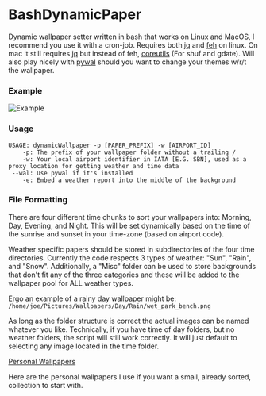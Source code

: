 # BashDynamicPaper
Dynamic wallpaper setter written in bash that works on Linux and MacOS, I recommend you use it with a cron-job.
Requires both [jq](https://stedolan.github.io/jq/) and [feh](https://feh.finalrewind.org/)
on linux. On mac it still requires [jq](https://stedolan.github.io/jq/) but instead of feh,
[coreutils](https://formulae.brew.sh/formula/coreutils) (For shuf and gdate). Will
also play nicely with [pywal](https://github.com/dylanaraps/pywal) should you want
 to change your themes w/r/t the wallpaper.

### Example

![Example](./example.gif)

### Usage
```
USAGE: dynamicWallpaper -p [PAPER_PREFIX] -w [AIRPORT_ID]
    -p: The prefix of your wallpaper folder without a trailing /
    -w: Your local airport identifier in IATA [E.G. SBN], used as a proxy location for getting weather and time data
 --wal: Use pywal if it's installed
    -e: Embed a weather report into the middle of the background
```

### File Formatting
There are four different time chunks to sort your wallpapers into: Morning,
Day, Evening, and Night. This will be set dynamically based on the time of
the sunrise and sunset in your time-zone (based on airport code).

Weather specific papers should be stored in subdirectories of the four time
directories. Currently the code respects 3 types of weather: "Sun", "Rain",
and "Snow". Additionally, a "Misc" folder can be used to store backgrounds that
don't fit any of the three categories and these will be added to the wallpaper
pool for ALL weather types.

Ergo an example of a rainy day wallpaper might be:
`/home/joe/Pictures/Wallpapers/Day/Rain/wet_park_bench.png`

As long as the folder structure is correct the actual images can be named whatever
you like. Technically, if you have time of day folders, but no weather folders,
the script will still work correctly. It will just default to selecting any image
located in the time folder.

[Personal Wallpapers](https://www.dropbox.com/sh/nlgpsqia9mpxwqj/AACw_yVfhz_0K8jzVi44vkFja?dl=0)

Here are the personal wallpapers I use if you want a small, already sorted, collection to start with.

